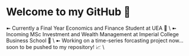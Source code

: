 # Welcome to my GitHub 👋

➼ Currently a Final Year Economics and Finance Student at UEA 🚀 \\
➼ Incoming MSc Investment and Wealth Management at Imperial College Business School 🌱 \\
➼ Working on a time-series forcasting project now... soon to be pushed to my repository! 📈 \\
